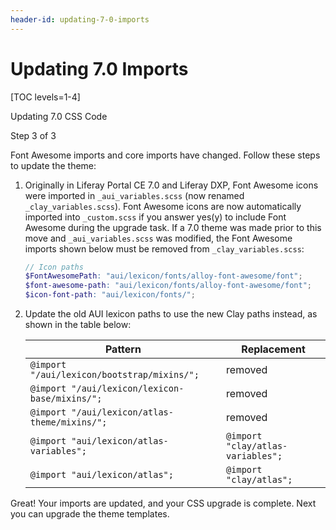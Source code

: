 ```yaml
---
header-id: updating-7-0-imports
---
```


# Updating 7.0 Imports

[TOC levels=1-4]

<div class="learn-path-step row">
    <p id="stepTitle">Updating 7.0 CSS Code</p><p>Step 3 of 3</p>
</div>

Font Awesome imports and core imports have changed. Follow these steps to update 
the theme:

1.  Originally in Liferay Portal CE 7.0 and Liferay DXP, Font Awesome icons were 
    imported in `_aui_variables.scss` (now renamed `_clay_variables.scss`). Font 
    Awesome icons are now automatically imported into `_custom.scss` if you 
    answer yes(y) to include Font Awesome during the upgrade task. If a 7.0 
    theme was made prior to this move and `_aui_variables.scss` was modified, 
    the Font Awesome imports shown below must be removed from 
    `_clay_variables.scss`:

    ```scss
    // Icon paths
    $FontAwesomePath: "aui/lexicon/fonts/alloy-font-awesome/font";
    $font-awesome-path: "aui/lexicon/fonts/alloy-font-awesome/font";
    $icon-font-path: "aui/lexicon/fonts/";
    ```

2.  Update the old AUI lexicon paths to use the new Clay paths instead, as shown 
		in the table below:

    |Pattern|Replacement|
    |---|---|
    |`@import "/aui/lexicon/bootstrap/mixins/";`|removed|
    |`@import "/aui/lexicon/lexicon-base/mixins/";`|removed|
    |`@import "/aui/lexicon/atlas-theme/mixins/";`|removed|
    |`@import "aui/lexicon/atlas-variables";`|`@import "clay/atlas-variables";`|
    |`@import "aui/lexicon/atlas";`|`@import "clay/atlas";`|

Great! Your imports are updated, and your CSS upgrade is complete. Next you can 
upgrade the theme templates. 
